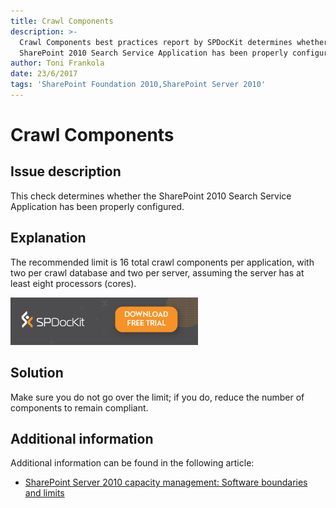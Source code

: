 ```yaml
---
title: Crawl Components
description: >-
  Crawl Components best practices report by SPDocKit determines whether the
  SharePoint 2010 Search Service Application has been properly configured.
author: Toni Frankola
date: 23/6/2017
tags: 'SharePoint Foundation 2010,SharePoint Server 2010'
---
```


# Crawl Components

## Issue description

This check determines whether the SharePoint 2010 Search Service Application has been properly configured.

## Explanation

The recommended limit is 16 total crawl components per application, with two per crawl database and two per server, assuming the server has at least eight processors \(cores\).

[![Download SPDocKit](../../../.gitbook/assets/spdockit_download.png)](http://bit.ly/2US0Zna)

## Solution

Make sure you do not go over the limit; if you do, reduce the number of components to remain compliant.

## Additional information

Additional information can be found in the following article:

* [SharePoint Server 2010 capacity management: Software boundaries and limits](https://technet.microsoft.com/en-us/library/cc262787%28v=office.14%29.aspx)

